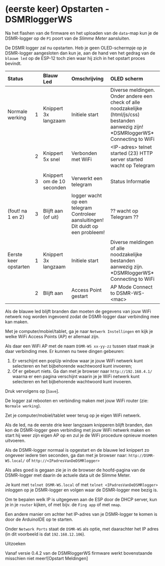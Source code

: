 # \(eerste keer\) Opstarten - DSMRloggerWS

Na het flashen van de firmware en het uploaden van de `data`-map kun je de DSMR-logger op de `P1` poort van de _Slimme Meter_ aansluiten.

De DSMR logger zal nu opstarten. Heb je geen OLED-schermpje op je DSMR-logger aangesloten dan kun je, aan de hand ven het gedrag van de `blauwe led` op de ESP-12 toch zien waar hij zich in het opstart proces bevindt.

| Status |  | Blauw Led | Omschrijving | OLED scherm |
| :--- | :--- | :--- | :--- | :--- |
| Normale werking | 1 | Knippert 3x langzaam | Initiele start | Diverse meldingen. Onder andere een check of alle noodzakelijke \(html/js/css\) bestanden aanwezig zijn! \*DSMRloggerWS\* Connecting to WiFi |
|  | 2 | Knippert 5x snel | Verbonden met WiFi | &lt;IP-adres&gt; telnet started \(23\) HTTP server started wacht op Telegram |
|  |  |  |  |  |
|  | 3 | Knippert om de 10 seconden | Verwerkt een telegram | Status Informatie |
| \(fout! na 1 en 2\) | 3 | Blijft aan \(of uit\) | logger wacht op een telegram Controleer aansluitingen! Dit duidt op een probleem! | ?? wacht op Telegram ?? |
|  |  |  |  |  |
| Eerste keer opstarten | 1 | Knippert 3x langzaam | Initiele start | Diverse meldingen of alle noodzakelijke bestanden aanwezig zijn. \*DSMRloggerWS\* Connecting to WiFi |
|  | 2 | Blijft aan | Access Point gestart | AP Mode Connect to DSMR-WS-&lt;mac&gt; |

Als de blauwe led blijft branden dan moeten de gegevens van jouw WiFi netwerk nog worden ingevoerd zodat de DSMR-logger daar verbinding mee kan maken.

Met je computer/mobiel/tablet, ga je naar `Netwerk Instellingen` en kijk je welke WiFi Access Points \(AP\) er allemaal zijn.

Als daar een WiFi AP met de naam `DSMR-WS xx-yy-zz` tussen staat maak je daar verbinding mee. Er kunnen nu twee dingen gebeuren:

1. Er verschijnt een popUp window waar je jouw WiFi netwerk kunt selecteren en het bijbehorende wachtwoord kunt invoeren;
2. Of er gebeurt niets. Ga dan met je browser naar `http://192.168.4.1/` waarna er een pagina verschijnt waarin je je WiFi netwerk kunt selecteren en het bijbehorende wachtwoord kunt invoeren.

Druk vervolgens op \[`Save`\]. 

De logger zal rebooten en verbinding maken met jouw WiFi router \(zie: `Normale werking`\).

Zet je computer/mobiel/tablet weer terug op je eigen WiFi netwerk.

Als de led, na de eerste drie keer langzaam knipperen blijft branden, dan kon de DSMR-logger geen verbinding met jouw WiFi netwerk maken en start hij weer zijn eigen AP op en zul je de WiFi procedure opnieuw moeten uitvoeren.

Als de DSMR-logger normaal is opgestart en de blauwe led knippert zo ongeveer iedere tien seconden, ga dan met je browser naar: `http://DSMR-WS.local/` of `http://<IPadresVanDeDSMRlogger>`

Als alles goed is gegaan zie je in de browser de hoofd-pagina van de DSMR-logger met daarin de actuele data uit de Slimme Meter.

Je kunt met `telnet DSMR-WS.local` of met `telnet <IPadresVanDeDSMRlogger>` inloggen op je DSMR-logger en volgen waar de DSMR-logger mee bezig is.

Om te bepalen welk IP is uitgegeven aan de ESP door de DHCP server, kun je in je `router` kijken, of met bijv. de `Fing app` of met `nmap`.

Een andere manier om achter het IP-adres van je DSMR-logger te komen is door de ArduinoIDE op te starten.

Onder `Network Ports` staat de `DSMR-WS` als optie, met daarachter het IP adres \(in dit voorbeeld is dat `192.168.12.106`\).

Uitzoeken

 Vanaf versie 0.4.2 van de DSMRloggerWS firmware werkt bovenstaande misschien niet meer!\[Opstart Meldingen\]  


